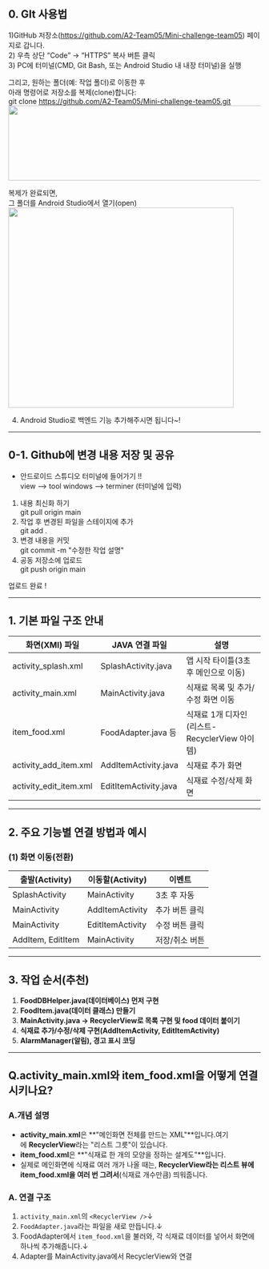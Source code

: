 ## 0. GIt 사용법
1)GitHub 저장소(https://github.com/A2-Team05/Mini-challenge-team05) 페이지로 갑니다.  
2) 우측 상단 “Code” → “HTTPS” 복사 버튼 클릭  
3) PC에 터미널(CMD, Git Bash, 또는 Android Studio 내 내장 터미널)을 실행  

그리고, 원하는 폴더(예: 작업 폴더)로 이동한 후  
아래 명령어로 저장소를 복제(clone)합니다:  
git clone https://github.com/A2-Team05/Mini-challenge-team05.git  
<img src="https://velog.velcdn.com/images/dinkotribe/post/40bbb4ff-e773-4264-a101-0ac35ca114a1/image.png" width="550" height="150"/>


복제가 완료되면,  
그 폴더를 Android Studio에서 열기(open)  
<img src="https://velog.velcdn.com/images/dinkotribe/post/87e9925b-8549-41d3-a762-5a279f88e915/image.png" width="450" height="400"/>

4) Android Studio로 백엔드 기능 추가해주시면 됩니다~!

---
## 0-1. Github에 변경 내용 저장 및 공유
* 안드로이드 스튜디오 터미널에 들어가기 !!  
view --> tool windows --> terminer (터미널에 입력)  
1. 내용 최신화 하기  
git pull origin main
2. 작업 후 변경된 파일을 스테이지에 추가  
git add .
3. 변경 내용을 커밋  
git commit -m "수정한 작업 설명"  
4. 공동 저장소에 업로드  
git push origin main

업로드 완료 !

---
## 1. 기본 파일 구조 안내

| 화면(XMl) 파일 | JAVA 연결 파일 | 설명 |
| --- | --- | --- |
| activity_splash.xml | SplashActivity.java | 앱 시작 타이틀(3초 후 메인으로 이동) |
| activity_main.xml | MainActivity.java | 식재료 목록 및 추가/수정 화면 이동 |
| item_food.xml | FoodAdapter.java 등 | 식재료 1개 디자인(리스트-RecyclerView 아이템) |
| activity_add_item.xml | AddItemActivity.java | 식재료 추가 화면 |
| activity_edit_item.xml | EditItemActivity.java | 식재료 수정/삭제 화면 |

---

## 2. 주요 기능별 연결 방법과 예시

### (1) **화면 이동(전환)**

| 출발(Activity) | 이동할(Activity) | 이벤트 | 
| --- | --- | --- |
| SplashActivity | MainActivity | 3초 후 자동 | 
| MainActivity | AddItemActivity | 추가 버튼 클릭 |
| MainActivity | EditItemActivity | 수정 버튼 클릭 |
| AddItem, EditItem | MainActivity | 저장/취소 버튼 |


---

## 3. **작업 순서(추천)**

1. **FoodDBHelper.java(데이터베이스) 먼저 구현**
2. **FoodItem.java(데이터 클래스) 만들기**
3. **MainActivity.java → RecyclerView로 목록 구현 및 food 데이터 붙이기**
4. **식재료 추가/수정/삭제 구현(AddItemActivity, EditItemActivity)**
5. **AlarmManager(알림), 경고 표시 코딩**

---

## Q.activity_main.xml와 item_food.xml을 어떻게 연결시키나요?
### A.개념 설명
- **activity_main.xml**은 **"메인화면 전체를 만드는 XML"**입니다.여기에 **RecyclerView**라는 "리스트 그릇"이 있습니다.
- **item_food.xml**은 **"식재료 한 개의 모양을 정하는 설계도"**입니다.
- 실제로 메인화면에 식재료 여러 개가 나올 때는, **RecyclerView라는 리스트 뷰에 item_food.xml을 여러 번 그려서**(식재료 개수만큼) 띄워줍니다.

### A. 연결 구조
1. `activity_main.xml`의 `<RecyclerView />`↓
2. `FoodAdapter.java`라는 파일을 새로 만듭니다.↓
3. FoodAdapter에서 `item_food.xml`을 불러와, 각 식재료 데이터를 넣어서 화면에 하나씩 추가해줍니다.↓
4. Adapter를 MainActivity.java에서 RecyclerView와 연결
